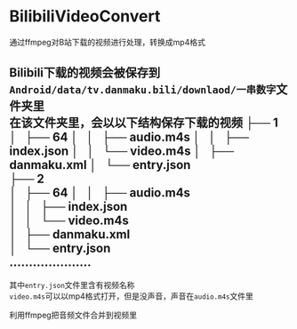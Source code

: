 # BilibiliVideoConvert   
通过ffmpeg对B站下载的视频进行处理，转换成mp4格式

Bilibili下载的视频会被保存到`Android/data/tv.danmaku.bili/downlaod/一串数字`文件夹里  
在该文件夹里，会以以下结构保存下载的视频 
├── 1 
│   ├── 64 
│   │   ├── audio.m4s 
│   │   ├── index.json 
│   │   └── video.m4s 
│   ├── danmaku.xml 
│   └── entry.json  
├── 2  
│   ├── 64 
│   │   ├── audio.m4s  
│   │   ├── index.json  
│   │   └── video.m4s  
│   ├── danmaku.xml  
│   └── entry.json  
.....................
---
其中`entry.json`文件里含有视频名称  
`video.m4s`可以以mp4格式打开，但是没声音，声音在`audio.m4s`文件里  

利用ffmpeg把音频文件合并到视频里
